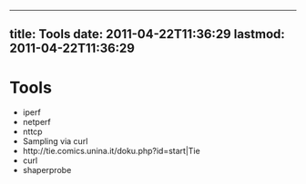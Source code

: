 
---
title: Tools
date: 2011-04-22T11:36:29
lastmod: 2011-04-22T11:36:29
---
Tools
=====

-   <link>iperf</link>
-   <link>netperf</link>
-   <link>nttcp</link>
-   <link>Sampling via curl</link>
-   <link>http://tie.comics.unina.it/doku.php?id=start|Tie</link>
-   curl
-   shaperprobe

